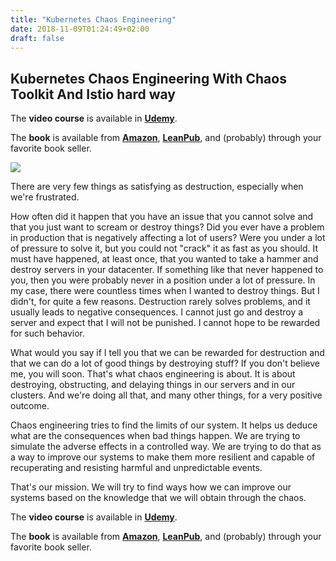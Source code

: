 ```yaml
---
title: "Kubernetes Chaos Engineering"
date: 2018-11-09T01:24:49+02:00
draft: false
---
```


## Kubernetes Chaos Engineering With Chaos Toolkit And Istio hard way

The **video course** is available in **[Udemy](https://www.udemy.com/course/kubernetes-chaos-engineering-with-chaos-toolkit-and-istio/?referralCode=02D178244316CE05E24A)**.

The **book** is available from **[Amazon](https://amzn.to/2xUscyO)**, **[LeanPub](https://leanpub.com/the-devops-2-7-toolkit)**, and (probably) through your favorite book seller.

![](/img/chaos-smaller.jpg#floatright)

There are very few things as satisfying as destruction, especially when we're frustrated.

How often did it happen that you have an issue that you cannot solve and that you just want to scream or destroy things? Did you ever have a problem in production that is negatively affecting a lot of users? Were you under a lot of pressure to solve it, but you could not "crack" it as fast as you should. It must have happened, at least once, that you wanted to take a hammer and destroy servers in your datacenter. If something like that never happened to you, then you were probably never in a position under a lot of pressure. In my case, there were countless times when I wanted to destroy things. But I didn't, for quite a few reasons. Destruction rarely solves problems, and it usually leads to negative consequences. I cannot just go and destroy a server and expect that I will not be punished. I cannot hope to be rewarded for such behavior.

What would you say if I tell you that we can be rewarded for destruction and that we can do a lot of good things by destroying stuff? If you don't believe me, you will soon. That's what chaos engineering is about. It is about destroying, obstructing, and delaying things in our servers and in our clusters. And we're doing all that, and many other things, for a very positive outcome.

Chaos engineering tries to find the limits of our system. It helps us deduce what are the consequences when bad things happen. We are trying to simulate the adverse effects in a controlled way. We are trying to do that as a way to improve our systems to make them more resilient and capable of recuperating and resisting harmful and unpredictable events.

That's our mission. We will try to find ways how we can improve our systems based on the knowledge that we will obtain through the chaos.

The **video course** is available in **[Udemy](https://www.udemy.com/course/kubernetes-chaos-engineering-with-chaos-toolkit-and-istio/?referralCode=02D178244316CE05E24A)**.

The **book** is available from **[Amazon](https://amzn.to/2xUscyO)**, **[LeanPub](https://leanpub.com/the-devops-2-7-toolkit)**, and (probably) through your favorite book seller.
